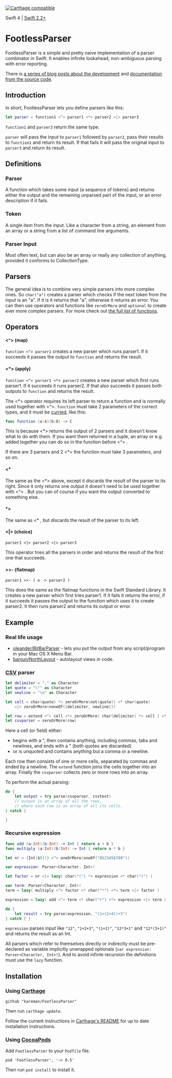 [![Carthage compatible](https://img.shields.io/badge/Carthage-compatible-4BC51D.svg?style=flat)](https://github.com/Carthage/Carthage)

Swift 4 | [Swift 2.2+](https://github.com/kareman/FootlessParser/tree/swift2.2%2B)

# FootlessParser

FootlessParser is a simple and pretty naive implementation of a parser combinator in Swift. It enables infinite lookahead, non-ambiguous parsing with error reporting.

There is [a series of blog posts about the development](http://blog.nottoobadsoftware.com/footlessparser/) and [documentation from the source code](http://kareman.github.io/FootlessParser/).

## Introduction

In short, FootlessParser lets you define parsers like this:

```swift
let parser = function1 <^> parser1 <*> parser2 <|> parser3
```

`function1` and `parser3` return the same type.

`parser` will pass the input to `parser1` followed by `parser2`, pass their results to `function1` and return its result. If that fails it will pass the original input to `parser3` and return its result.

## Definitions

### Parser

A function which takes some input (a sequence of tokens) and returns either the output and the remaining unparsed part of the input, or an error description if it fails.

### Token

A single item from the input. Like a character from a string, an element from an array or a string from a list of command line arguments.

### Parser Input

Most often text, but can also be an array or really any collection of anything, provided it conforms to CollectionType.

## Parsers

The general idea is to combine very simple parsers into more complex ones. So `char("a")` creates a parser which checks if the next token from the input is an "a". If it is it returns that "a", otherwise it returns an error. You can then use operators and functions like `zeroOrMore` and `optional` to create ever more complex parsers. For more check out [the full list of functions](http://kareman.github.io/FootlessParser/Functions.html).

## Operators

#### <^> (map)

`function <^> parser1` creates a new parser which runs parser1\. If it succeeds it passes the output to `function` and returns the result.

#### <*> (apply)

`function <^> parser1 <*> parser2` creates a new parser which first runs parser1\. If it succeeds it runs parser2\. If that also succeeds it passes both outputs to `function` and returns the result.

The <*> operator requires its left parser to return a function and is normally used together with <^>. `function` must take 2 parameters of the correct types, and it must be [curried](https://developer.apple.com/library/ios/documentation/Swift/Conceptual/Swift_Programming_Language/Declarations.html#//apple_ref/doc/uid/TP40014097-CH34-ID363), like this:

```swift
func function (a:A)(b:B) -> C
```

This is because <*> returns the output of 2 parsers and it doesn't know what to do with them. If you want them returned in a tuple, an array or e.g. added together you can do so in the function before <^> .

If there are 3 parsers and 2 <*> the function must take 3 parameters, and so on.

#### <*

The same as the <*> above, except it discards the result of the parser to its right. Since it only returns one output it doesn't need to be used together with <^> . But you can of course if you want the output converted to something else.

#### *>

The same as <* , but discards the result of the parser to its left.

#### <|> (choice)

```
parser1 <|> parser2 <|> parser3
```

This operator tries all the parsers in order and returns the result of the first one that succeeds.

#### >>- (flatmap)

```
parser1 >>- ( o -> parser2 )
```

This does the same as the flatmap functions in the Swift Standard Library. It creates a new parser which first tries parser1\. If it fails it returns the error, if it succeeds it passes the output to the function which uses it to create parser2\. It then runs parser2 and returns its output or error.

## Example

### Real life usage

- [oleander/BitBarParser](https://github.com/oleander/BitBarParser/blob/master/Parser/Parser/Parser.swift) - lets you put the output from any script/program in your Mac OS X Menu Bar.
- [banjun/NorthLayout](https://github.com/banjun/NorthLayout/blob/master/Classes/VFLSyntax.swift) - autolayout views in code.

### [CSV](http://www.computerhope.com/jargon/c/csv.htm) parser

```swift
let delimiter = "," as Character
let quote = "\"" as Character
let newline = "\n" as Character

let cell = char(quote) *> zeroOrMore(not(quote)) <* char(quote)
    <|> zeroOrMore(noneOf([delimiter, newline]))

let row = extend <^> cell <*> zeroOrMore( char(delimiter) *> cell ) <* char(newline)
let csvparser = zeroOrMore(row)
```

Here a cell (or field) either:

- begins with a ", then contains anything, including commas, tabs and newlines, and ends with a " (both quotes are discarded)
- or is unquoted and contains anything but a comma or a newline.

Each row then consists of one or more cells, separated by commas and ended by a newline. The `extend` function joins the cells together into an array. Finally the `csvparser` collects zero or more rows into an array.

To perform the actual parsing:

```swift
do {
    let output = try parse(csvparser, csvtext)
    // output is an array of all the rows,
    // where each row is an array of all its cells.
} catch {

}
```

### Recursive expression

```swift
func add (a:Int)(b:Int) -> Int { return a + b }
func multiply (a:Int)(b:Int) -> Int { return a * b }

let nr = {Int($0)!} <^> oneOrMore(oneOf("0123456789"))

var expression: Parser<Character, Int>!

let factor = nr <|> lazy( char("(") *> expression <* char(")") )

var term: Parser<Character, Int>!
term = lazy( multiply <^> factor <* char("*") <*> term <|> factor )

expression = lazy( add <^> term <* char("+") <*> expression <|> term )

do {
    let result = try parse(expression, "(1+(2+4))+3")
} catch { }
```

`expression` parses input like `"12"`, `"1+2+3"`, `"(1+2)"`, `"12*3+1"` and `"12*(3+1)"` and returns the result as an Int.

All parsers which refer to themselves directly or indirectly must be pre-declared as variable implicitly unwrapped optionals (`var expression: Parser<Character, Int>!`). And to avoid infinte recursion the definitions must use the `lazy` function.

## Installation

### Using [Carthage](https://github.com/Carthage/Carthage)

```
github "kareman/FootlessParser"
```

Then run `carthage update`.

Follow the current instructions in [Carthage's README][carthage-installation] for up to date installation instructions.

### Using [CocoaPods](https://cocoapods.org/)

Add `FootlessParser` to your `Podfile` file.

```
pod 'FootlessParser', '~> 0.5'
```

Then run `pod install` to install it.

[carthage-installation]: https://github.com/Carthage/Carthage#adding-frameworks-to-an-application
